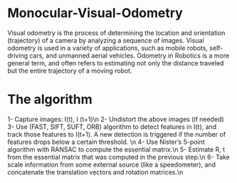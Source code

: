 # Monocular-Visual-Odometry
Visual odometry is the process of determining the location and orientation (trajectory) of a camera by analyzing a sequence of images. Visual odometry is used in a variety of applications, such as mobile robots, self-driving cars, and unmanned aerial vehicles. Odometry in Robotics is a more general term, and often refers to estimating not only the distance traveled but the entire trajectory of a moving robot.
# The algorithm
1- Capture images: I(t), I (t+1)\n
2- Undistort the above images (if needed)
3- Use (FAST, SIFT, SUFT, ORB) algorithm to detect features in I(t), and track those features to I(t+1). A new detection is triggered if the number of features drops below a certain threshold. \n
4- Use Nister’s 5-point algorithm with RANSAC to compute the essential matrix.\n
5- Estimate R, t from the essential matrix that was computed in the previous step.\n
6- Take scale information from some external source (like a speedometer), and concatenate the translation vectors and rotation matrices.\n
